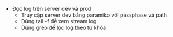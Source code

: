  - Đọc log trên server dev và prod
    + Truy cập server dev bằng paramiko với passphase và path
    + Dùng tail -f đễ xem stream log
    + Dùng grep để lọc log theo từ khóa